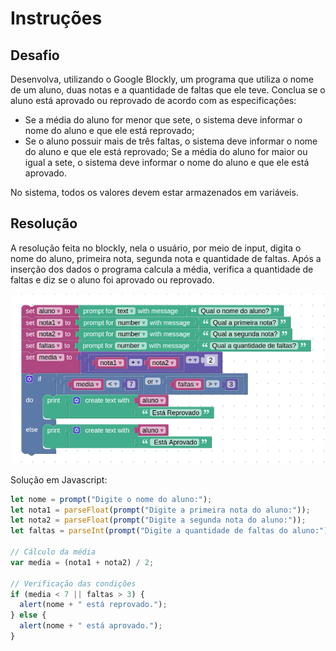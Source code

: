 # Instruções

## Desafio

Desenvolva, utilizando o Google Blockly, um programa que utiliza o nome de um aluno, duas notas e a quantidade de faltas que ele teve. Conclua se o aluno está aprovado ou reprovado de acordo com as especificações:

- Se a média do aluno for menor que sete, o sistema deve informar o nome do aluno e que ele está reprovado;
- Se o aluno possuir mais de três faltas, o sistema deve informar o nome do aluno e que ele está reprovado;
Se a média do aluno for maior ou igual a sete, o sistema deve informar o nome do aluno e que ele está aprovado.

No sistema, todos os valores devem estar armazenados em variáveis.

## Resolução

A resolução feita no blockly, nela o usuário, por meio de input, digita o nome do aluno, primeira nota, segunda nota e quantidade de faltas. Após a inserção dos dados o programa calcula a média, verifica a quantidade de faltas e diz se o aluno foi aprovado ou reprovado.

![resolucao](./img/resolucao.png)

Solução em Javascript:

```js
let nome = prompt("Digite o nome do aluno:");
let nota1 = parseFloat(prompt("Digite a primeira nota do aluno:"));
let nota2 = parseFloat(prompt("Digite a segunda nota do aluno:"));
let faltas = parseInt(prompt("Digite a quantidade de faltas do aluno:"));

// Cálculo da média
var media = (nota1 + nota2) / 2;

// Verificação das condições
if (media < 7 || faltas > 3) {
  alert(nome + " está reprovado.");
} else {
  alert(nome + " está aprovado.");
}
```
